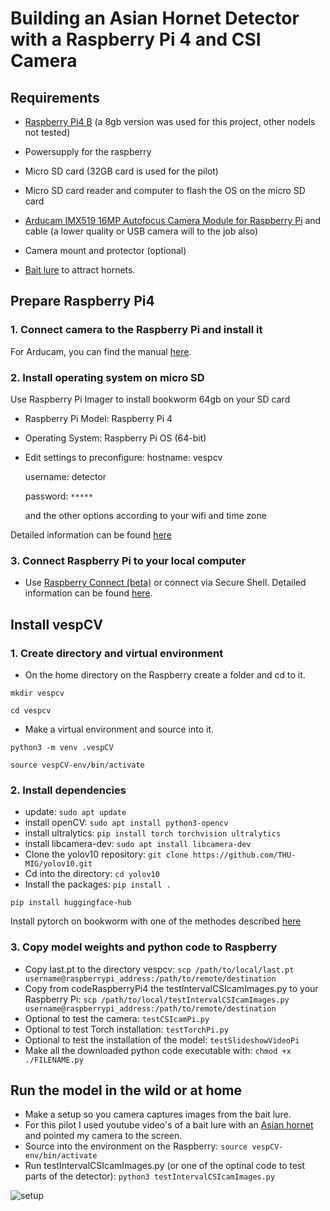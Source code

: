 # Building an Asian Hornet Detector with a Raspberry Pi 4 and CSI Camera

## Requirements
- [Raspberry Pi4 B](https://www.raspberrypi.com/products/raspberry-pi-4-model-b/?variant=raspberry-pi-4-model-b-8gb) (a 8gb version was used for this project, other nodels not tested)
- Powersupply for the raspberry
- Micro SD card (32GB card is used for the pilot)
- Micro SD card reader and computer to flash the OS on the micro SD card

- [Arducam IMX519 16MP Autofocus Camera Module for Raspberry Pi](https://www.antratek.nl/arducam-imx519) and cable (a lower quality or USB camera will to the job also)
- Camera mount and protector (optional)

- [Bait lure](https://www.rbka.org.uk/index.php/asian-hornet/traps-and-lures) to attract hornets.


## Prepare Raspberry Pi4

### 1. Connect camera to the Raspberry Pi and install it
For Arducam, you can find the manual [here](https://docs.arducam.com/Raspberry-Pi-Camera/Pivariety-Camera/Quick-Start-Guide/).


### 2. Install operating system on micro SD
Use Raspberry Pi Imager to install bookworm 64gb on your SD card
- Raspberry Pi Model: Raspberry Pi 4
- Operating System: Raspberry Pi OS (64-bit)
- Edit settings to preconfigure:
    hostname: vespcv

    username: detector

    password: `*****`

    and the other options according to your wifi and time zone

Detailed information can be found [here](https://www.raspberrypi.com/documentation/computers/getting-started.html)


### 3. Connect Raspberry Pi to your local computer

- Use [Raspberry Connect (beta)](https://connect.raspberrypi.com/sign-in) or connect via Secure Shell. Detailed information can be found [here](https://www.raspberrypi.com/documentation/computers/remote-access.html).

## Install vespCV

### 1. Create directory and virtual environment
- On the home directory on the Raspberry create a folder and cd to it.

```mkdir vespcv```

```cd vespcv```

- Make a virtual environment and source into it.

```python3 -m venv .vespCV```

```source vespCV-env/bin/activate```

### 2. Install dependencies
- update:
```sudo apt update```
- install openCV:
```sudo apt install python3-opencv```
- install ultralytics:
```pip install torch torchvision ultralytics```
- install libcamera-dev:
```sudo apt install libcamera-dev```
- Clone the yolov10 repository: 
```git clone https://github.com/THU-MIG/yolov10.git```
- Cd into the directory:
```cd yolov10```
- Install the packages:
```pip install .```

```pip install huggingface-hub```

Install pytorch on bookworm with one of the methodes described [here](https://qengineering.eu/install-pytorch-on-raspberry-pi-4.html)

### 3. Copy model weights and python code to Raspberry
- Copy last.pt to the directory vespcv:
```scp /path/to/local/last.pt username@raspberrypi_address:/path/to/remote/destination```
- Copy from codeRaspberryPi4 the testIntervalCSIcamImages.py to your Raspberry Pi:
```scp /path/to/local/testIntervalCSIcamImages.py username@raspberrypi_address:/path/to/remote/destination```
- Optional to test the camera:
`testCSIcamPi.py`
- Optional to test Torch installation:
`testTorchPi.py`
- Optional to test the installation of the model:
`testSlideshowVideoPi`
- Make all the downloaded python code executable with:
```chmod +x ./FILENAME.py```

## Run the model in the wild or at home
- Make a setup so you camera captures images from the bait lure. 
- For this pilot I used youtube video's of a bait lure with an [Asian hornet](https://www.youtube.com/watch?v=eXZwN4O0FdU) and pointed my camera to the screen.
- Source into the environment on the Raspberry:
```source vespCV-env/bin/activate```
- Run testIntervalCSIcamImages.py (or one of the optinal code to test parts of the detector):
```python3 testIntervalCSIcamImages.py```


![setup](https://github.com/vespCV/hornet3000/blob/main/manuals/setupAtHome.jpg)